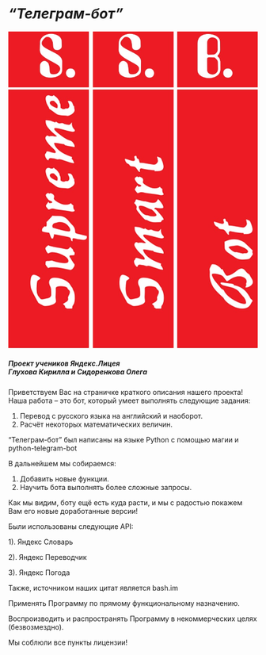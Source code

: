 # _“Телеграм-бот”_
![LOGO.jpg](https://github.com/GluKhovKirill/TelegramBot/raw/master/LOGO.jpg)
##### *Проект учеников Яндекс.Лицея* <br> *Глухова Кирилла* и *Сидоренкова Олега*
<p>Приветствуем Вас на страничке краткого описания нашего проекта! Наша работа – это бот, который умеет выполнять следующие задания:<br><ol>
  <li>Перевод с русского языка на английский и наоборот.</li>
  <li>Расчёт некоторых математических величин.</li>
</ol></p>
<p>“Телеграм-бот” был написаны на языке Python с помощью магии и python-telegram-bot</p>
<p>В дальнейшем мы собираемся:<br>
<ol>
  <li>Добавить новые функции.</li>
  <li>Научить бота выполнять более сложные запросы.</li>
</ol>
<p>Как мы видим, боту ещё есть куда расти, и мы с радостью покажем Вам его новые доработанные версии!</p>
<p>Были использованы следующие API:</p>
<p>1). Яндекс Словарь</p>
<p>2). Яндекс Переводчик</p>
<p>3). Яндекс Погода</p>
<p>Также, источником наших цитат является bash.im</p>
<p>Применять Программу по прямому функциональному назначению.</p>
<p>Воспроизводить и распространять Программу в некоммерческих целях (безвозмездно).</p>
<p>Мы соблюли все пункты лицензии!</p>
